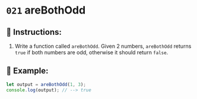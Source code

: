 # `021` areBothOdd

## 📝 Instructions:

1. Write a function called `areBothOdd`. Given 2 numbers, `areBothOdd` returns `true` if both numbers are odd, otherwise it should return `false`.

## 📎 Example:

```Javascript
let output = areBothOdd(1, 3);
console.log(output); // --> true
```
